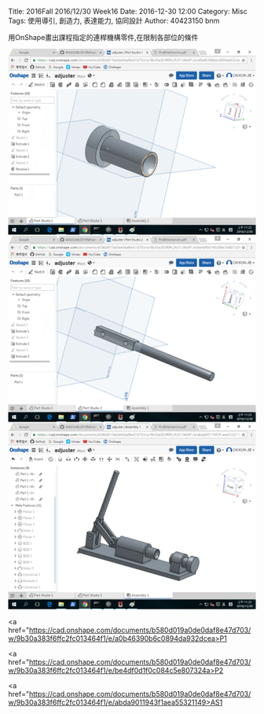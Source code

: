 Title: 2016Fall 2016/12/30 Week16
Date: 2016-12-30 12:00
Category: Misc
Tags: 使用導引, 創造力, 表達能力, 協同設計
Author: 40423150
bnm

用OnShape畫出課程指定的連桿機構零件,在限制各部位的條件

<img src="./../data/P1.png" width= "800" />

<img src="./../data/P2.png" width= "800" />

<img src="./../data/AS1.png" width= "800" />

<a href="https://cad.onshape.com/documents/b580d019a0de0daf8e47d703/w/9b30a383f6ffc2fc013464f1/e/a0b46390b6c0894da932dcea>P1</a>


<a href="https://cad.onshape.com/documents/b580d019a0de0daf8e47d703/w/9b30a383f6ffc2fc013464f1/e/be4df0d1f0c084c5e807324a>P2</a>

<a href="https://cad.onshape.com/documents/b580d019a0de0daf8e47d703/w/9b30a383f6ffc2fc013464f1/e/abda9011943f1aea55321149>AS1</a>

